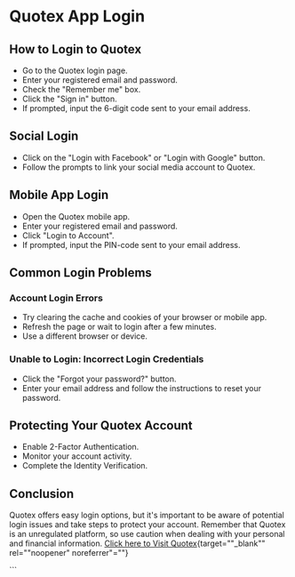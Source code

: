 # Quotex App Login

## How to Login to Quotex

-   Go to the Quotex login page.
-   Enter your registered email and password.
-   Check the "Remember me" box.
-   Click the "Sign in" button.
-   If prompted, input the 6-digit code sent to your email address.

## Social Login

-   Click on the "Login with Facebook" or "Login with
    Google" button.
-   Follow the prompts to link your social media account to Quotex.

## Mobile App Login

-   Open the Quotex mobile app.
-   Enter your registered email and password.
-   Click "Login to Account".
-   If prompted, input the PIN-code sent to your email address.

## Common Login Problems

### Account Login Errors

-   Try clearing the cache and cookies of your browser or mobile app.
-   Refresh the page or wait to login after a few minutes.
-   Use a different browser or device.

### Unable to Login: Incorrect Login Credentials

-   Click the "Forgot your password?" button.
-   Enter your email address and follow the instructions to reset your
    password.

## Protecting Your Quotex Account

-   Enable 2-Factor Authentication.
-   Monitor your account activity.
-   Complete the Identity Verification.

## Conclusion

Quotex offers easy login options, but it\'s important to be aware of
potential login issues and take steps to protect your account. Remember
that Quotex is an unregulated platform, so use caution when dealing with
your personal and financial information. [Click here to Visit
Quotex](\%22https://traff.sbs/quotexonelink\%22){target=""_blank""
rel=""noopener" noreferrer"=""}

\`\`\`

